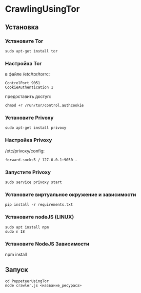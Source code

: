 # CrawlingUsingTor

## Установка

### Установите Tor
```
sudo apt-get install tor
```

### Настройка Tor
в файле /etc/tor/torrc:
```
ControlPort 9051
CookieAuthentication 1
```
предоставить доступ:
```
chmod +r /run/tor/control.authcookie
```

### Установите Privoxy
```
sudo apt-get install privoxy
```

### Настройка Privoxy
/etc/privoxy/config:
```
forward-socks5 / 127.0.0.1:9050 .
```

### Запустите Privoxy
```
sudo service privoxy start
```

### Установите виртуальное окружение и зависимости
```
pip install -r requirements.txt
```

### Установите nodeJS (LINUX)
```
sudo apt install npm
sudo n 18
```

### Установите NodeJS Зависимости
npm install

## Запуск

```
cd PuppeteerUsingTor
node crawler.js <название_ресураса>
```